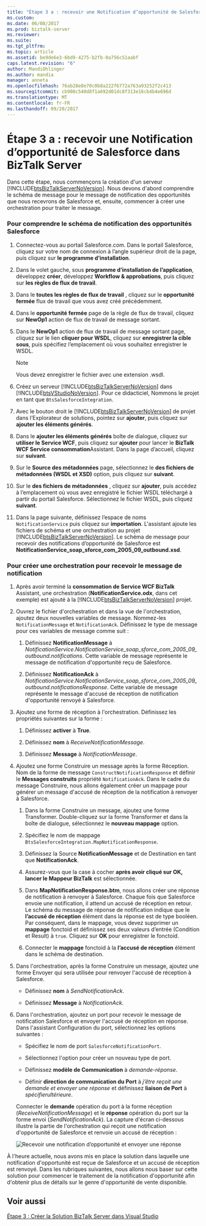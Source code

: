 ```yaml
---
title: "Étape 3 a : recevoir une Notification d’opportunité de Salesforce dans BizTalk Server | Documents Microsoft"
ms.custom: 
ms.date: 06/08/2017
ms.prod: biztalk-server
ms.reviewer: 
ms.suite: 
ms.tgt_pltfrm: 
ms.topic: article
ms.assetid: be9de6e3-6bd9-4275-b2fb-0a756c51aabf
caps.latest.revision: "6"
author: MandiOhlinger
ms.author: mandia
manager: anneta
ms.openlocfilehash: 76ab28e8e70c0b8a222f6772a763a93252f2c413
ms.sourcegitcommit: cb908c540d8f1a692d01dc8f313e16cb4b4e696d
ms.translationtype: MT
ms.contentlocale: fr-FR
ms.lasthandoff: 09/20/2017
---
```

# <a name="step-3a-receive-salesforce-opportunity-notification-into-biztalk-server"></a>Étape 3 a : recevoir une Notification d’opportunité de Salesforce dans BizTalk Server
Dans cette étape, nous commençons la création d'un serveur [!INCLUDE[btsBizTalkServerNoVersion](../includes/btsbiztalkservernoversion-md.md)]. Nous devons d'abord comprendre le schéma de message pour le message de notification des opportunités que nous recevrons de Salesforce et, ensuite, commencer à créer une orchestration pour traiter le message.  
  
### <a name="to-include-the-salesforce-opportunities-notification-schema"></a>Pour comprendre le schéma de notification des opportunités Salesforce  
  
1.  Connectez-vous au portail Salesforce.com. Dans le portail Salesforce, cliquez sur votre nom de connexion à l’angle supérieur droit de la page, puis cliquez sur **le programme d’installation**.  
  
2.  Dans le volet gauche, sous **programme d’installation de l’application**, développez **créer**, développez **Workflow & approbations**, puis cliquez sur **les règles de flux de travail**.  
  
3.  Dans le **toutes les règles de flux de travail** , cliquez sur le **opportunité fermée** flux de travail que vous avez créé précédemment.  
  
4.  Dans le **opportunité fermée** page de la règle de flux de travail, cliquez sur **NewOp1** action de flux de travail de message sortant.  
  
5.  Dans le **NewOp1** action de flux de travail de message sortant page, cliquez sur le lien **cliquer pour WSDL**, cliquez sur **enregistrer la cible sous**, puis spécifiez l’emplacement où vous souhaitez enregistrer le WSDL.  
  
    > [!NOTE]
    >  Vous devez enregistrer le fichier avec une extension .wsdl.  
  
6.  Créez un serveur [!INCLUDE[btsBizTalkServerNoVersion](../includes/btsbiztalkservernoversion-md.md)] dans [!INCLUDE[btsVStudioNoVersion](../includes/btsvstudionoversion-md.md)]. Pour ce didacticiel, Nommons le projet en tant que `BtsSalesforceIntegration`.  
  
7.  Avec le bouton droit le [!INCLUDE[btsBizTalkServerNoVersion](../includes/btsbiztalkservernoversion-md.md)] de projet dans l’Explorateur de solutions, pointez sur **ajouter**, puis cliquez sur **ajouter les éléments générés**.  
  
8.  Dans le **ajouter les éléments générés** boîte de dialogue, cliquez sur **utiliser le Service WCF**, puis cliquez sur **ajouter** pour lancer le **BizTalk WCF Service consommation**Assistant. Dans la page d’accueil, cliquez sur **suivant**.  
  
9. Sur le **Source des métadonnées** page, sélectionnez le **des fichiers de métadonnées (WSDL et XSD)** option, puis cliquez sur **suivant**.  
  
10. Sur le **des fichiers de métadonnées** , cliquez sur **ajouter**, puis accédez à l’emplacement où vous avez enregistré le fichier WSDL téléchargé à partir du portail Salesforce. Sélectionnez le fichier WSDL, puis cliquez **suivant**.  
  
11. Dans la page suivante, définissez l’espace de noms `NotificationService` puis cliquez sur **importation**. L'assistant ajoute les fichiers de schéma et une orchestration au projet [!INCLUDE[btsBizTalkServerNoVersion](../includes/btsbiztalkservernoversion-md.md)]. Le schéma de message pour recevoir des notifications d’opportunité de Salesforce est **NotificationService_soap_sforce_com_2005_09_outbound.xsd**.  
  
### <a name="to-create-an-orchestration-to-receive-the-notification-message"></a>Pour créer une orchestration pour recevoir le message de notification  
  
1.  Après avoir terminé la **consommation de Service WCF BizTalk** Assistant, une orchestration (**NotificationService.odx**, dans cet exemple) est ajouté à la [!INCLUDE[btsBizTalkServerNoVersion](../includes/btsbiztalkservernoversion-md.md)] projet.  
  
2.  Ouvrez le fichier d'orchestration et dans la vue de l'orchestration, ajoutez deux nouvelles variables de message. Nommez-les `NotificationMessage` et `NotificationAck`. Définissez le type de message pour ces variables de message comme suit :  
  
    1.  Définissez **NotificationMessage** à *NotificationService.NotificationService_soap_sforce_com_2005_09_outbound.notifications*. Cette variable de message représente le message de notification d'opportunité reçu de Salesforce.  
  
    2.  Définissez **NotificationAck** à *NotificationService.NotificationService_soap_sforce_com_2005_09_outbound.notificationsResponse*. Cette variable de message représente le message d'accusé de réception de notification d'opportunité renvoyé à Salesforce.  
  
3.  Ajoutez une forme de réception à l'orchestration. Définissez les propriétés suivantes sur la forme :  
  
    1.  Définissez **activer** à **True**.  
  
    2.  Définissez **nom** à *ReceiveNotificationMessage*.  
  
    3.  Définissez **Message** à *NotificationMessage*.  
  
4.  Ajoutez une forme Construire un message après la forme Réception. Nom de la forme de message `ConstructNotificationResponse` et définir le **Messages construits** propriété `NotificationAck`. Dans le cadre du message Construire, nous allons également créer un mappage pour générer un message d'accusé de réception de la notification à renvoyer à Salesforce.  
  
    1.  Dans la forme Construire un message, ajoutez une forme Transformer. Double-cliquez sur la forme Transformer et dans la boîte de dialogue, sélectionnez le **nouveau mappage** option.  
  
    2.  Spécifiez le nom de mappage `BtsSalesforceIntegration.MapNotificationResponse`.  
  
    3.  Définissez la Source **NotificationMessage** et de Destination en tant que **NotificationAck**.  
  
    4.  Assurez-vous que la case à cocher **après avoir cliqué sur OK, lancer le Mappeur BizTalk** est sélectionnée.  
  
    5.  Dans **MapNotificationResponse.btm**, nous allons créer une réponse de notification à renvoyer à Salesforce. Chaque fois que Salesforce envoie une notification, il attend un accusé de réception en retour. Le schéma du message de réponse de notification indique que le **l’accusé de réception** élément dans la réponse est de type booléen. Par conséquent, dans le mappage, vous devez supprimer un **mappage** fonctoid et définissez ses deux valeurs d’entrée (Condition et Result) à `true`. Cliquez sur **OK** pour enregistrer le fonctoid.  
  
    6.  Connecter le **mappage** fonctoid à la **l’accusé de réception** élément dans le schéma de destination.  
  
5.  Dans l'orchestration, après la forme Construire un message, ajoutez une forme Envoyer qui sera utilisée pour renvoyer l'accusé de réception à Salesforce.  
  
    -   Définissez **nom** à *SendNotificationAck*.  
  
    -   Définissez **Message** à *NotificationAck*.  
  
6.  Dans l'orchestration, ajoutez un port pour recevoir le message de notification Salesforce et envoyer l'accusé de réception en réponse. Dans l'assistant Configuration du port, sélectionnez les options suivantes :  
  
    -   Spécifiez le nom de port `SalesforceNotificationPort`.  
  
    -   Sélectionnez l'option pour créer un nouveau type de port.  
  
    -   Définissez **modèle de Communication** à *demande-réponse*.  
  
    -   Définir **direction de communication du Port** à *j’être reçoit une demande et envoyer une réponse* et définissez **liaison de Port** à *spécifierultérieure*.  
  
     Connecter le **demande** opération du port à la forme réception (*ReceiveNotificationMessage*) et le **réponse** opération du port sur la forme envoi (*SendNotificationAck*). La capture d'écran ci-dessous illustre la partie de l'orchestration qui reçoit une notification d'opportunité de Salesforce et renvoie un accusé de réception :  
  
     ![Recevoir une notification d’opportunité et envoyer une réponse](../core/media/bts-sf-recvnotificationorch.jpg "BTS_SF_RecvNotificationOrch")  
  
 À l'heure actuelle, nous avons mis en place la solution dans laquelle une notification d'opportunité est reçue de Salesforce et un accusé de réception est renvoyé. Dans les rubriques suivantes, nous allons nous baser sur cette solution pour commencer le traitement de la notification d'opportunité afin d'obtenir plus de détails sur le genre d'opportunité de vente disponible.  
  
## <a name="see-also"></a>Voir aussi  
 [Étape 3 : Créer la Solution BizTalk Server dans Visual Studio](../core/step-3-create-the-biztalk-server-solution-in-visual-studio.md)